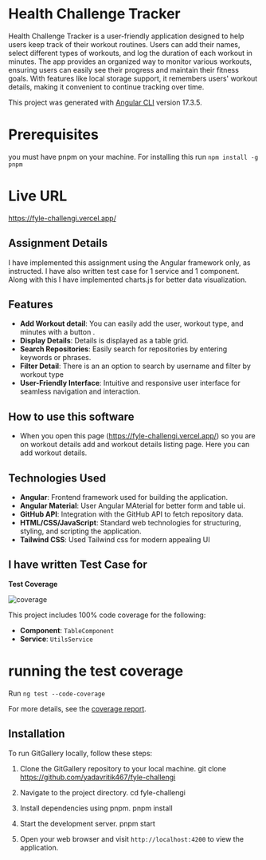 # Health Challenge Tracker

Health Challenge Tracker is a user-friendly application designed to help users keep track of their workout routines. Users can add their names, select different types of workouts, and log the duration of each workout in minutes. The app provides an organized way to monitor various workouts, ensuring users can easily see their progress and maintain their fitness goals. With features like local storage support, it remembers users' workout details, making it convenient to continue tracking over time.

This project was generated with [Angular CLI](https://github.com/angular/angular-cli) version 17.3.5.

# Prerequisites

you must have pnpm on your machine. For installing this run `npm install -g pnpm`

# Live URL

https://fyle-challengi.vercel.app/

## Assignment Details

I have implemented this assignment using the Angular framework only, as instructed. I have also written test case for 1 service and 1 component. Along with this I have implemented charts.js for better data visualization.

## Features

- **Add Workout detail**: You can easily add the user, workout type, and minutes with a button .
- **Display Details**: Details is displayed as a table grid.
- **Search Repositories**: Easily search for repositories by entering keywords or phrases.
- **Filter Detail**: There is an an option to search by username and filter by workout type
- **User-Friendly Interface**: Intuitive and responsive user interface for seamless navigation and interaction.

## How to use this software

- When you open this page (https://fyle-challengi.vercel.app/) so you are on workout details add and workout details listing page. Here you can add workout details.

## Technologies Used

- **Angular**: Frontend framework used for building the application.
- **Angular Material**: User Angular MAterial for better form and table ui.
- **GitHub API**: Integration with the GitHub API to fetch repository data.
- **HTML/CSS/JavaScript**: Standard web technologies for structuring, styling, and scripting the application.
- **Tailwind CSS**: Used Tailwind css for modern appealing UI

## I have written Test Case for

**Test Coverage**

![coverage](./coverage/healthchallengetracker/screenshot.png)

This project includes 100% code coverage for the following:

- **Component**: `TableComponent`
- **Service**: `UtilsService`

# running the test coverage 

Run `ng test --code-coverage`

For more details, see the [coverage report](./coverage/healthchallengetracker/index.html).

## Installation

To run GitGallery locally, follow these steps:

1. Clone the GitGallery repository to your local machine.
   git clone https://github.com/yadavritik467/fyle-challengi

2. Navigate to the project directory.
   cd fyle-challengi

3. Install dependencies using pnpm.
   pnpm install

4. Start the development server.
   pnpm start

5. Open your web browser and visit `http://localhost:4200` to view the application.

